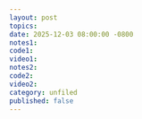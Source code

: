 ```yaml
---
layout: post
topics: 
date: 2025-12-03 08:00:00 -0800
notes1: 
code1: 
video1: 
notes2: 
code2: 
video2: 
category: unfiled
published: false
---
```

